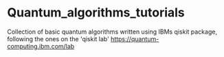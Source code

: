 # Quantum_algorithms_tutorials

Collection of basic quantum algorithms written using IBMs qiskit package, following the ones on the 'qiskit lab' https://quantum-computing.ibm.com/lab
